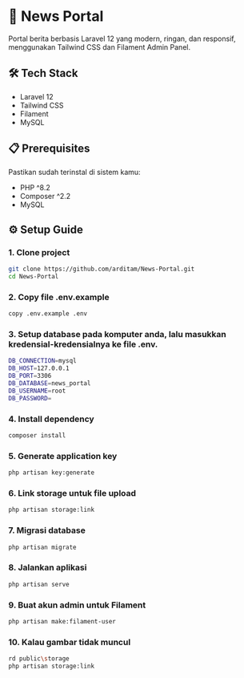 
# 📰 News Portal

Portal berita berbasis Laravel 12 yang modern, ringan, dan responsif, menggunakan Tailwind CSS dan Filament Admin Panel.



## 🛠️ Tech Stack
- Laravel 12
- Tailwind CSS
- Filament
- MySQL

## 📋 Prerequisites
Pastikan sudah terinstal di sistem kamu:
- PHP ^8.2
- Composer ^2.2
- MySQL
## ⚙️ Setup Guide

### 1. Clone project
```bash
git clone https://github.com/arditam/News-Portal.git
cd News-Portal
```
### 2. Copy file .env.example
```bash
copy .env.example .env
```

### 3. Setup database pada komputer anda, lalu masukkan kredensial-kredensialnya ke file .env.
```bash
DB_CONNECTION=mysql
DB_HOST=127.0.0.1
DB_PORT=3306
DB_DATABASE=news_portal
DB_USERNAME=root
DB_PASSWORD=
```

### 4. Install dependency
```bash
composer install
```
### 5. Generate application key
```bash
php artisan key:generate
```
### 6. Link storage untuk file upload
```bash
php artisan storage:link
```
### 7. Migrasi database
```bash
php artisan migrate
```
### 8. Jalankan aplikasi
```bash
php artisan serve
```

### 9. Buat akun admin untuk Filament
```bash
php artisan make:filament-user
```
### 10. Kalau gambar tidak muncul 
```bash
rd public\storage    
php artisan storage:link
```




